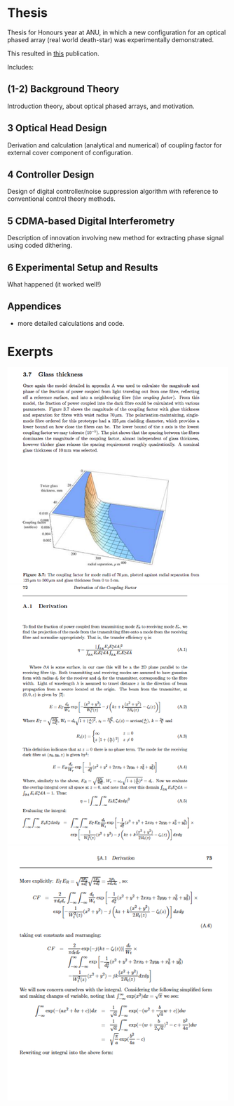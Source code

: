 # Thesis
Thesis for Honours year at ANU,
in which a new configuration for an optical phased array (real world death-star) was experimentally demonstrated.

This resulted in [this](https://opg.optica.org/ao/abstract.cfm?uri=ao-53-22-4881) publication.

Includes: 

## (1-2) Background Theory
Introduction theory, about optical phased arrays, and motivation.
## 3 Optical Head Design
Derivation and calculation (analytical and numerical) of coupling factor for external cover component of configuration.
## 4 Controller Design
Design of digital controller/noise suppression algorithm with reference to conventional control theory methods.
## 5 CDMA-based Digital Interferometry
Description of innovation involving new method for extracting phase signal using coded dithering.
## 6 Experimental Setup and Results
What happened (it worked well!)
## Appendices
- more detailed calculations and code.

# Exerpts
![Visuals from model](p_24.png)
![pointing angle derivation](p_72.png)
![pointing angle derivation](p_73.png)
